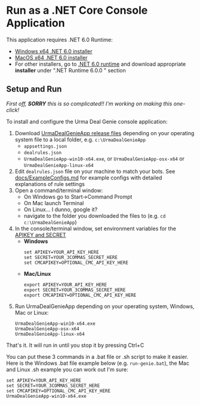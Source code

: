 # Run as a .NET Core Console Application
This application requires .NET 6.0 Runtime:
  - [Windows x64 .NET 6.0 installer](https://dotnet.microsoft.com/download/dotnet/thank-you/runtime-6.0.0-windows-x64-installer)
  - [MacOS x64 .NET 6.0 installer](https://dotnet.microsoft.com/download/dotnet/thank-you/runtime-6.0.0-macos-x64-installer)
  - For other installers, go to [.NET 6.0 runtime](https://dotnet.microsoft.com/download/dotnet/6.0) and download appropriate **installer** under ".NET Runtime 6.0.0
" section
## Setup and Run
_First off, **SORRY** this is so complicated!! I'm working on making this one-click!_

To install and configure the Urma Deal Genie console application:
1. Download [UrmaDealGenieApp release files](https://github.com/UrmaGurd/UrmaDealGenie/releases/tag/app-2.3 ) depending on your operating system file to a local folder, e.g. `c:\UrmaDealGenieApp`
   - `appsettings.json`
   - `dealrules.json`
   - `UrmaDealGenieApp-win10-x64.exe`, or `UrmaDealGenieApp-osx-x64` or `UrmaDealGenieApp-linux-x64`
4. Edit `dealrules.json` file on your machine to match your bots. See [docs/ExampleConfigs.md](./docs/ExampleConfigs.md) for example configs with detailed explanations of rule settings
5. Open a command/terminal window:
   - On Windows go to Start->Command Prompt
   - On Mac launch Terminal
   - On Linux... I dunno, google it?
   - navigate to the folder you downloaded the files to (e.g. `cd c:\UrmaDealGenieApp`)
6. In the console/terminal window, set environment variables for the [APIKEY and SECRET](/README.md#create-a-3commas-api-key-and-secret)
   - **Windows**
     ```
     set APIKEY=YOUR_API_KEY_HERE
     set SECRET=YOUR_3COMMAS_SECRET_HERE
     set CMCAPIKEY=OPTIONAL_CMC_API_KEY_HERE
     ```
   - **Mac/Linux**
     ```
     export APIKEY=YOUR_API_KEY_HERE
     export SECRET=YOUR_3COMMAS_SECRET_HERE
     export CMCAPIKEY=OPTIONAL_CMC_API_KEY_HERE
     ```
5. Run UrmaDealGenieApp depending on your operating system, Windows, Mac or Linux:
     ```
     UrmaDealGenieApp-win10-x64.exe
     UrmaDealGenieApp-osx-x64
     UrmaDealGenieApp-linux-x64
     ```
That's it. It will run in until you stop it by pressing Ctrl+C

You can put these 3 commands in a .bat file or .sh script to make it easier. Here is the Windows .bat file example below (e.g. `run-genie.bat`), the Mac and Linux .sh example you can work out I'm sure:
 ```
 set APIKEY=YOUR_API_KEY_HERE
 set SECRET=YOUR_3COMMAS_SECRET_HERE
 set CMCAPIKEY=OPTIONAL_CMC_API_KEY_HERE
 UrmaDealGenieApp-win10-x64.exe
 ```
